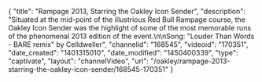 {
    "title": "Rampage 2013, Starring the Oakley Icon Sender",
    "description": "Situated at the mid-point of the illustrious Red Bull Rampage course, the Oakley Icon Sender was the highlight of some of the most memorable runs of the phenomenal 2013 edition of the event.\n\nSong: \"Louder Than Words - BARE remix\" by Celldweller",
    "channelid": "168545",
    "videoid": "170351",
    "date_created": "1401315010",
    "date_modified": "1450400339",
    "type": "captivate",
    "layout": "channelVideo",
    "url": "\/oakley\/rampage-2013-starring-the-oakley-icon-sender\/168545-170351"
}